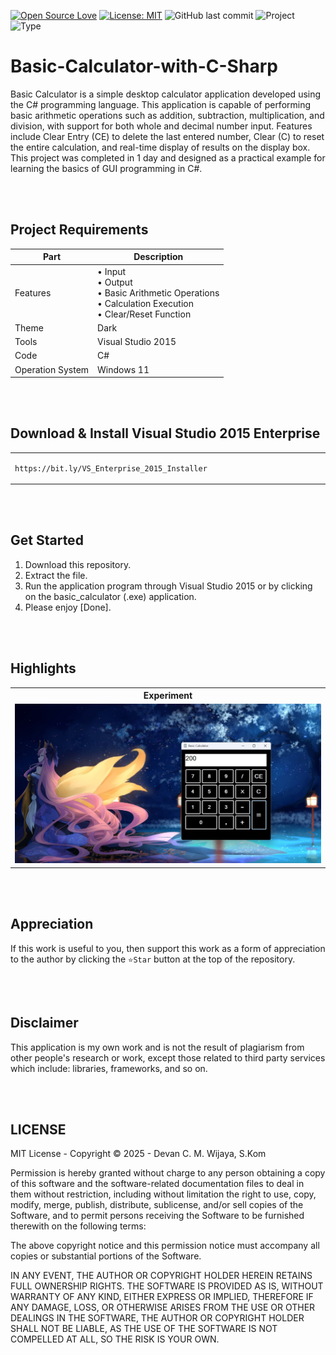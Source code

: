 [![Open Source Love](https://badges.frapsoft.com/os/v1/open-source.svg?style=flat)](https://github.com/ellerbrock/open-source-badges/)
[![License: MIT](https://img.shields.io/badge/License-MIT-blue.svg?logo=github&color=%23F7DF1E)](https://opensource.org/licenses/MIT)
![GitHub last commit](https://img.shields.io/github/last-commit/cakraawijaya/Basic-Calculator-with-C-Sharp?logo=Codeforces&logoColor=white&color=%23F7DF1E)
![Project](https://img.shields.io/badge/Project-Desktop-light.svg?style=flat&logo=c&logoColor=white&color=%23F7DF1E)
![Type](https://img.shields.io/badge/Type-Personal%20Experiment-light.svg?style=flat&logo=gitbook&logoColor=white&color=%23F7DF1E)

# Basic-Calculator-with-C-Sharp
Basic Calculator is a simple desktop calculator application developed using the C# programming language. This application is capable of performing basic arithmetic operations such as addition, subtraction, multiplication, and division, with support for both whole and decimal number input. Features include Clear Entry (CE) to delete the last entered number, Clear (C) to reset the entire calculation, and real-time display of results on the display box. This project was completed in 1 day and designed as a practical example for learning the basics of GUI programming in C#.

<br><br>

## Project Requirements
| Part | Description |
| --- | --- |
| Features | • Input<br>• Output<br>• Basic Arithmetic Operations<br>• Calculation Execution<br>• Clear/Reset Function |
| Theme | Dark |
| Tools | Visual Studio 2015 |
| Code | C# |
| Operation System | Windows 11 |

<br><br>

## Download & Install Visual Studio 2015 Enterprise
<table><tr><td width="840">
  
```
https://bit.ly/VS_Enterprise_2015_Installer
```

</td></tr></table>

<br><br>

## Get Started
1. Download this repository.<br>
2. Extract the file.<br>
3. Run the application program through Visual Studio 2015 or by clicking on the basic_calculator (.exe) application.<br>
4. Please enjoy [Done].

<br><br>

## Highlights
<table>
<tr>
<th width="840">Experiment</th>
</tr>
<tr>
<td><img src="Documentation/experiment.jpg" alt="experiment"></td>
</tr>
</table>

<br><br>

## Appreciation
If this work is useful to you, then support this work as a form of appreciation to the author by clicking the ``` ⭐Star ``` button at the top of the repository.

<br><br>

## Disclaimer
This application is my own work and is not the result of plagiarism from other people's research or work, except those related to third party services which include: libraries, frameworks, and so on.

<br><br>

## LICENSE
MIT License - Copyright © 2025 - Devan C. M. Wijaya, S.Kom

Permission is hereby granted without charge to any person obtaining a copy of this software and the software-related documentation files to deal in them without restriction, including without limitation the right to use, copy, modify, merge, publish, distribute, sublicense, and/or sell copies of the Software, and to permit persons receiving the Software to be furnished therewith on the following terms:

The above copyright notice and this permission notice must accompany all copies or substantial portions of the Software.

IN ANY EVENT, THE AUTHOR OR COPYRIGHT HOLDER HEREIN RETAINS FULL OWNERSHIP RIGHTS. THE SOFTWARE IS PROVIDED AS IS, WITHOUT WARRANTY OF ANY KIND, EITHER EXPRESS OR IMPLIED, THEREFORE IF ANY DAMAGE, LOSS, OR OTHERWISE ARISES FROM THE USE OR OTHER DEALINGS IN THE SOFTWARE, THE AUTHOR OR COPYRIGHT HOLDER SHALL NOT BE LIABLE, AS THE USE OF THE SOFTWARE IS NOT COMPELLED AT ALL, SO THE RISK IS YOUR OWN.
